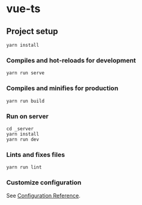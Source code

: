 # vue-ts

## Project setup
```
yarn install
```

### Compiles and hot-reloads for development
```
yarn run serve
```

### Compiles and minifies for production
```
yarn run build
```

### Run on server
```
cd _server
yarn install
yarn run dev
```

### Lints and fixes files
```
yarn run lint
```

### Customize configuration
See [Configuration Reference](https://cli.vuejs.org/config/).
